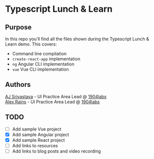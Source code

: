 # Typescript Lunch & Learn
## Purpose
In this repo you'll find all the files shown during the Typescript Lunch & Learn demo. This covers:
- Command line compilation
- `create-react-app` implementation
- `ng` Angular CLI implementation
- `vue` Vue CLI implementation

## Authors
[AJ Srivastava](https://github.com/ajsri) - UI Practice Area Lead @ [1904labs](https://1904labs.com/)  
[Alex Rains](https://github.com/tynarus) - UI Practice Area Lead @ [1904labs](https://1904labs.com/)

## TODO
- [ ] Add sample Vue project
- [x] Add sample Angular project
- [x] Add sample React project
- [ ] Add links to resources
- [ ] Add links to blog posts and video recording
